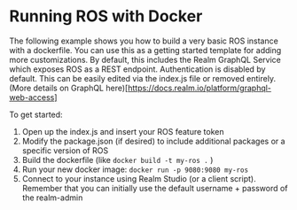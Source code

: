 # Running ROS with Docker

The following example shows you how to build a very basic ROS instance with a dockerfile.  You can use this as a getting started template for adding more customizations.  By default, this includes the Realm GraphQL Service which exposes ROS as a REST endpoint.  Authentication is disabled by default.  This can be easily edited via the index.js file or removed entirely.  (More details on GraphQL here)[https://docs.realm.io/platform/graphql-web-access]   

To get started: 
1) Open up the index.js and insert your ROS feature token 
2) Modify the package.json (if desired) to include additional packages or a specific version of ROS
3) Build the dockerfile (like `docker build -t my-ros .` )
4) Run your new docker image: `docker run -p 9080:9080 my-ros`
5) Connect to your instance using Realm Studio (or a client script).  Remember that you can initially use the default username + password of the realm-admin 
